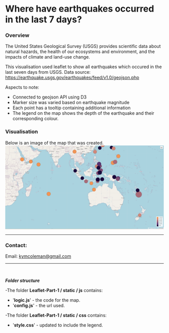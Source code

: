 # Where have earthquakes occurred in the last 7 days?

 ### **Overview**
The United States Geological Survey (USGS) provides scientific data about natural hazards, the health of our ecosystems and environment, and the impacts of climate and land-use change.


This visualisation used leaflet to show all earthquakes which occured in the last seven days from USGS.  Data source:
https://earthquake.usgs.gov/earthquakes/feed/v1.0/geojson.php

Aspects to note:
 - Connected to geojson API using D3
 - Marker size was varied based on earthquake magnitude
 - Each point has a tooltip containing additional information
 - The legend on the map shows the depth of the earthquake and their corresponding  colour.


### **Visualisation**
Below is an image of the map that was created.  
![earthquakes_map](earthquakes_map.png) 

------------------------------------------------------------------------

### **Contact:**
Email: kymcoleman@gmail.com


------------------------------------------------------------------------
<br/>

***Folder structure***

-The folder **Leaflet-Part-1 / static / js** contains:
 - '**logic.js**' - the code for the map.
 - '**config.js**' - the url used.

 -The folder **Leaflet-Part-1 / static / css** contains:
 - '**style.css**' - updated to include the legend.
